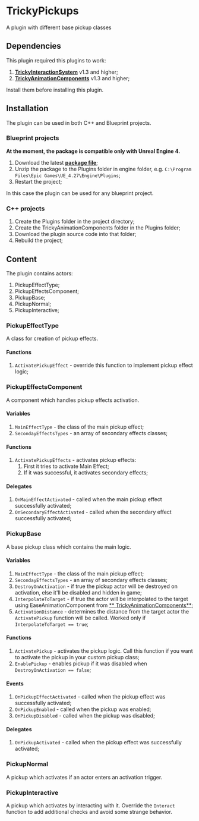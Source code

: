 # TrickyPickups

A plugin with different base pickup classes

## Dependencies

This plugin required this plugins to work:

1. [**TrickyInteractionSystem**](https://github.com/TrickyFatCat/TrickyInteractionSystem/releases) v1.3 and higher;
2. [**TrickyAnimationComponents**](https://github.com/TrickyFatCat/TrickyAnimationComponents/releases) v1.3 and higher;

Install them before installing this plugin.

## Installation

The plugin can be used in both C++ and Blueprint projects.

### Blueprint projects

**At the moment, the package is compatible only with Unreal Engine 4.**

1. Download the latest [**package file**](https://github.com/TrickyFatCat/TrickyPickups/releases);
2. Unzip the package to the Plugins folder in engine folder, e.g. `C:\Program Files\Epic Games\UE_4.27\Engine\Plugins`;
3. Restart the project;

In this case the plugin can be used for any blueprint project.

### C++ projects

1. Create the Plugins folder in the project directory;
2. Create the TrickyAnimationComponents folder in the Plugins folder;
3. Download the plugin source code into that folder;
4. Rebuild the project;

## Content

The plugin contains actors:

1. PickupEffectType;
2. PickupEffectsComponent;
3. PickupBase;
4. PickupNormal;
5. PickupInteractive;

### PickupEffectType

A class for creation of pickup effects.

#### Functions

1. `ActivatePickupEffect` - override this function to implement pickup effect logic;

### PickupEffectsComponent

A component which handles pickup effects activation.

#### Variables

1. `MainEffectType` - the class of the main pickup effect;
2. `SecondayEffectsTypes` - an array of secondary effects classes;

#### Functions

1. `ActivatePickupEffects` - activates pickup effects:
   1. First it tries to activate Main Effect;
   2. If it was successful, it activates secondary effects;

#### Delegates

1. `OnMainEffectActivated` - called when the main pickup effect successfully activated;
2. `OnSecondaryEffectActivated` - called when the secondary effect successfully activated;


### PickupBase

A base pickup class which contains the main logic.

#### Variables

1. `MainEffectType` - the class of the main pickup effect;
2. `SecondayEffectsTypes` - an array of secondary effects classes;
3. `DestroyOnActivation` - if true the pickup actor will be destroyed on activation, else it'll be disabled and hidden in game;
4. `InterpolateToTarget` - if true the actor will be interpolated to the target using EaseAnimationComponent from [**
   TrickyAnimationComponents**](https://github.com/TrickyFatCat/TrickyAnimationComponents);
5. `ActivationDistance` - determines the distance from the target actor the `ActivatePickup` function will be called.
   Worked only if `InterpolateToTarget == true`;

#### Functions

1. `ActivatePickup` - activates the pickup logic. Call this function if you want to activate the pickup in your custom
   pickup class;
2. `EnablePickup` - enables pickup if it was disabled when `DestroyOnActivation == false`;

#### Events

1. `OnPickupEffectActivated` - called when the pickup effect was successfully activated;
2. `OnPickupEnabled` - called when the pickup was enabled;
3. `OnPickupDisabled` - called when the pickup was disabled;

#### Delegates

1. `OnPickupActivated` - called when the pickup effect was successfully activated;

### PickupNormal

A pickup which activates if an actor enters an activation trigger.

### PickupInteractive

A pickup which activates by interacting with it. Override the `Interact` function to add additional checks and avoid
some strange behavior.
